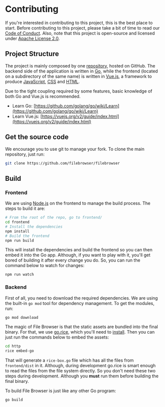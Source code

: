 # Contributing

If you're interested in contributing to this project, this is the best place to start. Before contributing to this project, please take a bit of time to read our [Code of Conduct](code-of-conduct.md). Also, note that this project is open-source and licensed under [Apache License 2.0](https://github.com/filebrowser/filebrowser/blob/master/LICENSE).

## Project Structure

The project is mainly composed by one [repository](https://github.com/filebrowser/filebrowser), hosted on GitHub. The backend side of the application is written in [Go](https://golang.org/), while the frontend \(located on a subdirectory of the same name\) is written in [Vue.js](https://vuejs.org/), a framework to produce [JavaScript](https://en.wikipedia.org/wiki/JavaScript), [CSS](https://en.wikipedia.org/wiki/Cascading_Style_Sheets) and [HTML](https://www.w3.org/html/).

Due to the tight coupling required by some features, basic knowledge of both Go and Vue.js is recommended.

* Learn Go: [https://github.com/golang/go/wiki/Learn](https://github.com/golang/go/wiki/Learn)
* Learn Vue.js: [https://vuejs.org/v2/guide/index.html](https://vuejs.org/v2/guide/index.html)

## Get the source code

We encourage you to use git to manage your fork. To clone the main repository, just run:

```bash
git clone https://github.com/filebrowser/filebrowser
```

## Build

### Frontend

We are using [Node.js](https://nodejs.org/en/) on the frontend to manage the build process. The steps to build it are:

```bash
# From the root of the repo, go to frontend/
cd frontend
# Install the dependencies
npm install
# Build the frontend
npm run build
```

This will install the dependencies and build the frontend so you can then embed it into the Go app. Although, if you want to play with it, you'll get bored of building it after every change you do. So, you can run the command below to watch for changes:

```bash
npm run watch
```

### Backend

First of all, you need to download the required dependencies. We are using the built-in `go mod` tool for dependency management. To get the modules, run:

```bash
go mod download
```

The magic of File Browser is that the static assets are bundled into the final binary. For that, we use [go.rice](https://github.com/GeertJohan/go.rice/), which you'll need to [install](https://github.com/GeertJohan/go.rice/#installation). Then you can just run the commands below to embed the assets:

```bash
cd http
rice embed-go
```

That will generate a `rice-box.go` file which has all the files from `frontend/dist` in it. Although, during development go.rice is smart enough to read the files from the file system directly. So you don't need these two steps during development. Although you **must** run them before building the final binary.

To build File Browser is just like any other Go program:

```bash
go build
```



